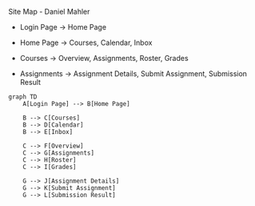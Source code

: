 Site Map - Daniel Mahler

- Login Page -> Home Page

- Home Page -> Courses, Calendar, Inbox

- Courses -> Overview, Assignments, Roster, Grades

- Assignments -> Assignment Details, Submit Assignment, Submission Result


```mermaid
graph TD
    A[Login Page] --> B[Home Page]

    B --> C[Courses]
    B --> D[Calendar]
    B --> E[Inbox]

    C --> F[Overview]
    C --> G[Assignments]
    C --> H[Roster]
    C --> I[Grades]

    G --> J[Assignment Details]
    G --> K[Submit Assignment]
    G --> L[Submission Result]
